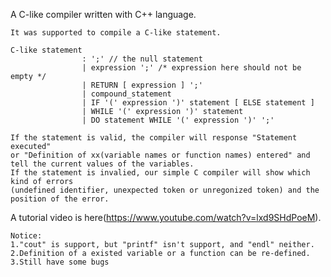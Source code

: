 A C-like compiler written with C++ language.

    It was supported to compile a C-like statement.
    
    C-like statement
                    : ';' // the null statement
                    | expression ';' /* expression here should not be empty */
                    | RETURN [ expression ] ';'
                    | compound_statement
                    | IF '(' expression ')' statement [ ELSE statement ]
                    | WHILE '(' expression ')' statement
                    | DO statement WHILE '(' expression ')' ';'
                    
    If the statement is valid, the compiler will response "Statement executed"
    or "Definition of xx(variable names or function names) entered" and tell the current values of the variables.
    If the statement is invalied, our simple C compiler will show which kind of errors
    (undefined identifier, unexpected token or unregonized token) and the position of the error.

A tutorial video is here(https://www.youtube.com/watch?v=lxd9SHdPoeM).

    Notice:
    1."cout" is support, but "printf" isn't support, and "endl" neither.
    2.Definition of a existed variable or a function can be re-defined.
    3.Still have some bugs
